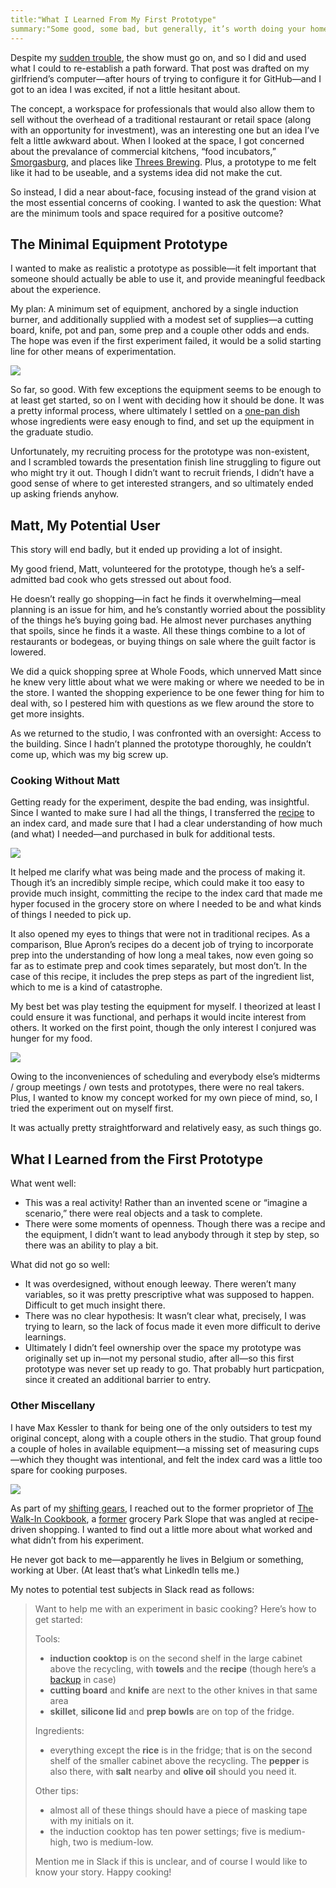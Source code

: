 ```yaml
---
title:"What I Learned From My First Prototype"
summary:"Some good, some bad, but generally, it’s worth doing your homework and taking recruiting seriously"
---
```


Despite my [sudden trouble][stolen], the show must go on, and so I did and used what I could to re-establish a path forward. That post was drafted on my girlfriend’s computer—after hours of trying to configure it for GitHub—and I got to an idea I was excited, if not a little hesitant about.

[stolen]: http://nicbarajas.github.io/sva-ixd-thesis/2015/11/01/this-lost-and-found/

The concept, a workspace for professionals that would also allow them to sell without the overhead of a traditional restaurant or retail space (along with an opportunity for investment), was an interesting one but an idea I’ve felt a little awkward about. When I looked at the space, I got concerned about the prevalance of commercial kitchens, “food incubators,” [Smorgasburg][], and places like [Threes Brewing][threes]. Plus, a prototype to me felt like it had to be useable, and a systems idea did not make the cut.

[Smorgasburg]: http://www.smorgasburg.com
[threes]: http://www.threesbrewing.com/

So instead, I did a near about-face, focusing instead of the grand vision at the most essential concerns of cooking. I wanted to ask the question: What are the minimum tools and space required for a positive outcome?

## The Minimal Equipment Prototype

I wanted to make as realistic a prototype as possible—it felt important that someone should actually be able to use it, and provide meaningful feedback about the experience.

My plan: A minimum set of equipment, anchored by a single induction burner, and additionally supplied with a modest set of supplies—a cutting board, knife, pot and pan, some prep and a couple other odds and ends. The hope was even if the first experiment failed, it would be a solid starting line for other means of experimentation.

![](/sva-ixd-thesis/assets/prototype-one-equipment.jpg)

So far, so good. With few exceptions the equipment seems to be enough to at least get started, so on I went with deciding how it should be done. It was a pretty informal process, where ultimately I settled on a [one-pan dish][recipe] whose ingredients were easy enough to find, and set up the equipment in the graduate studio.

Unfortunately, my recruiting process for the prototype was non-existent, and I scrambled towards the presentation finish line struggling to figure out who might try it out. Though I didn’t want to recruit friends, I didn’t have a good sense of where to get interested strangers, and so ultimately ended up asking friends anyhow.

## Matt, My Potential User

This story will end badly, but it ended up providing a lot of insight.

My good friend, Matt, volunteered for the prototype, though he’s a self-admitted bad cook who gets stressed out about food.

He doesn’t really go shopping—in fact he finds it overwhelming—meal planning is an issue for him, and he’s constantly worried about the possiblity of the things he’s buying going bad. He almost never purchases anything that spoils, since he finds it a waste. All these things combine to a lot of restaurants or bodegeas, or buying things on sale where the guilt factor is lowered.

We did a quick shopping spree at Whole Foods, which unnerved Matt since he knew very little about what we were making or where we needed to be in the store. I wanted the shopping experience to be one fewer thing for him to deal with, so I pestered him with questions as we flew around the store to get more insights.

As we returned to the studio, I was confronted with an oversight: Access to the building. Since I hadn’t planned the prototype thoroughly, he couldn’t come up, which was my big screw up.

### Cooking Without Matt

Getting ready for the experiment, despite the bad ending, was insightful. Since I wanted to make sure I had all the things, I transferred the [recipe][] to an index card, and made sure that I had a clear understanding of how much (and what) I needed—and purchased in bulk for additional tests.

![](/sva-ixd-thesis/assets/recipe-intro.jpg)

It helped me clarify what was being made and the process of making it. Though it’s an incredibly simple recipe, which could make it too easy to provide much insight, committing the recipe to the index card that made me hyper focused in the grocery store on where I needed to be and what kinds of things I needed to pick up.

It also opened my eyes to things that were not in traditional recipes. As a comparison, Blue Apron’s recipes do a decent job of trying to incorporate prep into the understanding of how long a meal takes, now even going so far as to estimate prep and cook times separately, but most don’t. In the case of this recipe, it includes the prep steps as part of the ingredient list, which to me is a kind of catastrophe.

My best bet was play testing the equipment for myself. I theorized at least I could ensure it was functional, and perhaps it would incite interest from others. It worked on the first point, though the only interest I conjured was hunger for my food.

![](/sva-ixd-thesis/assets/recipe-action.jpg)

Owing to the inconveniences of scheduling and everybody else’s midterms / group meetings / own tests and prototypes, there were no real takers. Plus, I wanted to know my concept worked for my own piece of mind, so, I tried the experiment out on myself first.

It was actually pretty straightforward and relatively easy, as such things go.

## What I Learned from the First Prototype

What went well:

- This was a real activity! Rather than an invented scene or “imagine a scenario,” there were real objects and a task to complete.
- There were some moments of openness. Though there was a recipe and the equipment, I didn’t want to lead anybody through it step by step, so there was an ability to play a bit.

What did not go so well:

- It was overdesigned, without enough leeway. There weren’t many variables, so it was pretty prescriptive what was supposed to happen. Difficult to get much insight there.
- There was no clear hypothesis: It wasn’t clear what, precisely, I was trying to learn, so the lack of focus made it even more difficult to derive learnings.
- Ultimately I didn’t feel ownership over the space my prototype was originally set up in—not my personal studio, after all—so this first prototype was never set up ready to go. That probably hurt particpation, since it created an additional barrier to entry.

### Other Miscellany

I have Max Kessler to thank for being one of the only outsiders to test my original concept, along with a couple others in the studio. That group found a couple of holes in available equipment—a missing set of measuring cups—which they thought was intentional, and felt the index card was a little too spare for cooking purposes.

![](/sva-ixd-thesis/assets/prototype-one-max.jpg)

As part of my [shifting gears][], I reached out to the former proprietor of [The Walk-In Cookbook][walk-in-cookbook], a [former][whoops] grocery Park Slope that was angled at recipe-driven shopping. I wanted to find out a little more about what worked and what didn’t from his experiment.

He never got back to me—apparently he lives in Belgium or something, working at Uber. (At least that’s what LinkedIn tells me.)

[shifting gears]: http://nicbarajas.github.io/sva-ixd-thesis/2015/10/12/switching-gears/
[walk-in-cookbook]: http://www.heresparkslope.com/home/2013/8/16/open-for-business-the-walk-in-cookbook-72-7th-avenue.html
[whoops]: http://www.heresparkslope.com/home/2014/2/17/closed-for-business-the-walk-in-cookbook-72-7th-avenue.html

My notes to potential test subjects in Slack read as follows:

> Want to help me with an experiment in basic cooking? Here’s how to get started:
> 
> Tools:
> 
> - **induction cooktop** is on the second shelf in the large cabinet above the recycling, with **towels** and the **recipe** (though here’s a [backup](http://www.myrecipes.com/recipe/skillet-sausage-n-rice) in case)
> - **cutting board** and **knife** are next to the other knives in that same area
> - **skillet**, **silicone lid** and **prep bowls** are on top of the fridge.
> 
> Ingredients:
> 
> - everything except the **rice** is in the fridge; that is on the second shelf of the smaller cabinet above the recycling. The **pepper** is also there, with **salt** nearby and **olive oil** should you need it.
> 
> Other tips:
> 
> - almost all of these things should have a piece of masking tape with my initials on it.
> - the induction cooktop has ten power settings; five is medium-high, two is medium-low.
> 
> Mention me in Slack if this is unclear, and of course I would like to know your story. Happy cooking!

[recipe]: http://www.myrecipes.com/recipe/skillet-sausage-n-rice

